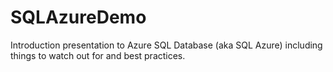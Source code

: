 SQLAzureDemo
============

Introduction presentation to Azure SQL Database (aka SQL Azure) including things to watch out for and best practices.
